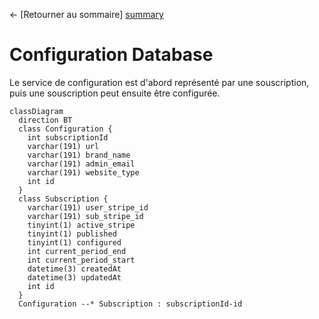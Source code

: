 ← [Retourner au sommaire] [summary]

# Configuration Database

Le service de configuration est d'abord représenté par une souscription, puis une souscription peut ensuite être configurée.

```mermaid
classDiagram
  direction BT
  class Configuration {
    int subscriptionId
    varchar(191) url
    varchar(191) brand_name
    varchar(191) admin_email
    varchar(191) website_type
    int id
  }
  class Subscription {
    varchar(191) user_stripe_id
    varchar(191) sub_stripe_id
    tinyint(1) active_stripe
    tinyint(1) published
    tinyint(1) configured
    int current_period_end
    int current_period_start
    datetime(3) createdAt
    datetime(3) updatedAt
    int id
  }
  Configuration --* Subscription : subscriptionId-id


```

[summary]: ../../README.md
